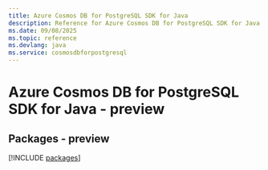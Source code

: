 ```yaml
---
title: Azure Cosmos DB for PostgreSQL SDK for Java
description: Reference for Azure Cosmos DB for PostgreSQL SDK for Java
ms.date: 09/08/2025
ms.topic: reference
ms.devlang: java
ms.service: cosmosdbforpostgresql
---
```

# Azure Cosmos DB for PostgreSQL SDK for Java - preview
## Packages - preview
[!INCLUDE [packages](cosmos-db-for-postgresql-index.md)]